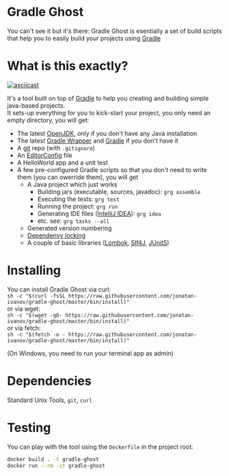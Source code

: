 # Gradle Ghost
You can't see it but it's there: Gradle Ghost is esentially a set of build scripts that help you to easily build your projects using [Gradle](https://docs.gradle.org/current/userguide/userguide.html)

# What is this exactly?

[![asciicast](https://asciinema.org/a/364593.svg)](https://asciinema.org/a/364593)

It's a tool built on top of [Gradle](https://docs.gradle.org/current/userguide/userguide.html) to help you creating and building simple java-based projects.  
It sets-up everything for you to kick-start your project, you only need an empty directory, you will get:

- The latest [OpenJDK](https://openjdk.java.net/), only if you don't have any Java installation
- The latest [Gradle Wrapper](https://docs.gradle.org/current/userguide/gradle_wrapper.html) and [Gradle](https://docs.gradle.org/current/userguide/userguide.html) if you don't have it
- A [git](https://git-scm.com/) repo (with `.gitignore`)
- An [EditorConfig](https://editorconfig.org/) file
- A HelloWorld app and a unit test
- A few pre-configured Gradle scripts so that you don't need to write them (you can owerride them), you will get
  - A Java project which just works
    - Building jars (executable, sources, javadoc): `grg assemble`
    - Executing the tests: `grg test`
    - Running the project: `grg run`
    - Generating IDE files ([IntelliJ IDEA](https://www.jetbrains.com/idea/)): `grg idea`
    - etc. see: `grg tasks --all`
  - Generated version numbering
  - [Dependenvy locking](https://docs.gradle.org/current/userguide/dependency_locking.html)
  - A couple of basic libraries ([Lombok](https://projectlombok.org/), [Slf4J](http://www.slf4j.org/), [JUnit5](https://junit.org/junit5/))

# Installing

You can install Gradle Ghost via curl:  
`sh -c "$(curl -fsSL https://raw.githubusercontent.com/jonatan-ivanov/gradle-ghost/master/bin/install)"`  
or via wget:  
`sh -c "$(wget -qO- https://raw.githubusercontent.com/jonatan-ivanov/gradle-ghost/master/bin/install)"`  
or via fetch:  
`sh -c "$(fetch -o - https://raw.githubusercontent.com/jonatan-ivanov/gradle-ghost/master/bin/install)"`

(On Windows, you need to run your terminal app as admin)

# Dependencies

Standard Unix Tools, `git`, `curl`

# Testing

You can play with the tool using the `Dockerfile` in the project root:
```sh
docker build . -t gradle-ghost
docker run --rm -it gradle-ghost
```
